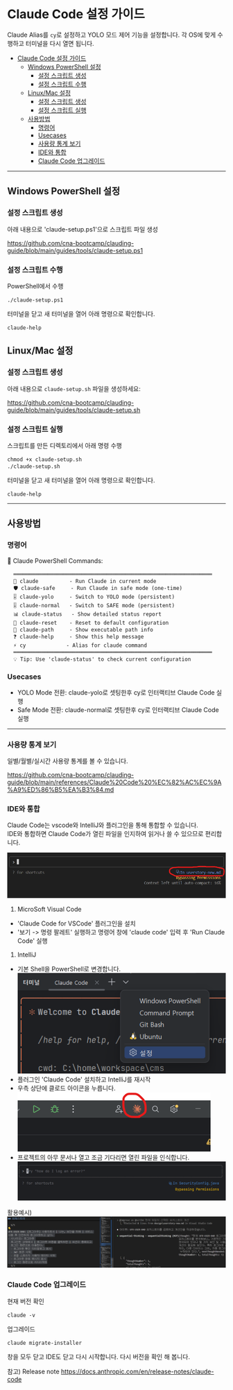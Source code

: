 # Claude Code 설정 가이드

Claude Alias를 `cy`로 설정하고 YOLO 모드 제어 기능을 설정합니다. 각 OS에 맞게 수행하고 터미널을 다시 열면 됩니다.

- [Claude Code 설정 가이드](#claude-code-설정-가이드)
  - [Windows PowerShell 설정](#windows-powershell-설정)
    - [설정 스크립트 생성](#설정-스크립트-생성)
    - [설정 스크립트 수행](#설정-스크립트-수행)
  - [Linux/Mac 설정](#linuxmac-설정)
    - [설정 스크립트 생성](#설정-스크립트-생성-1)
    - [설정 스크립트 실행](#설정-스크립트-실행)
  - [사용방법](#사용방법)
    - [명령어](#명령어)
    - [Usecases](#usecases)
    - [사용량 통계 보기](#사용량-통계-보기)
    - [IDE와 통합](#ide와-통합)
    - [Claude Code 업그레이드](#claude-code-업그레이드)

---

## Windows PowerShell 설정

### 설정 스크립트 생성
아래 내용으로 'claude-setup.ps1'으로 스크립트 파일 생성    

https://github.com/cna-bootcamp/clauding-guide/blob/main/guides/tools/claude-setup.ps1


### 설정 스크립트 수행
PowerShell에서 수행  
```
./claude-setup.ps1
```
터미널을 닫고 새 터미널을 열어 아래 명령으로 확인합니다. 
```
claude-help
```

## Linux/Mac 설정

### 설정 스크립트 생성

아래 내용으로 `claude-setup.sh` 파일을 생성하세요:

https://github.com/cna-bootcamp/clauding-guide/blob/main/guides/tools/claude-setup.sh


### 설정 스크립트 실행 
스크립트를 만든 디렉토리에서 아래 명령 수행
```
chmod +x claude-setup.sh
./claude-setup.sh
```

터미널을 닫고 새 터미널을 열어 아래 명령으로 확인합니다. 
```
claude-help
```

---

## 사용방법
### 명령어 
🎯 Claude PowerShell Commands:
```
  ════════════════════════════════════════════════════════════════  
  🚀 claude          - Run Claude in current mode  
  🛡️ claude-safe     - Run Claude in safe mode (one-time)  
  🎚️ claude-yolo     - Switch to YOLO mode (persistent)  
  🎚️ claude-normal   - Switch to SAFE mode (persistent)  
  📊 claude-status   - Show detailed status report   
  🔄 claude-reset    - Reset to default configuration
  📁 claude-path     - Show executable path info
  ❓ claude-help     - Show this help message
  ⚡ cy             - Alias for claude command
  ════════════════════════════════════════════════════════════════
  💡 Tip: Use 'claude-status' to check current configuration
```

### Usecases 
- YOLO Mode 전환: claude-yolo로 셋팅한후 cy로 인터랙티브 Claude Code 실행 
- Safe Mode 전환: claude-normal로 셋팅한후 cy로 인터랙티브 Claude Code 실행 



---

### 사용량 통계 보기 
일별/월별/실시간 사용량 통계를 볼 수 있습니다.  

https://github.com/cna-bootcamp/clauding-guide/blob/main/references/Claude%20Code%20%EC%82%AC%EC%9A%A9%ED%86%B5%EA%B3%84.md


### IDE와 통합  
Claude Code는 vscode와 IntelliJ와 플러그인을 통해 통합할 수 있습니다.  
IDE와 통합하면 Claude Code가 열린 파일을 인지하여 읽거나 쓸 수 있으므로 편리합니다.   

![](images/2025-07-27-00-44-11.png)  

1) MicroSoft Visual Code 
- 'Claude Code for VSCode' 플러그인을 설치 
- '보기 -> 명령 팔레트' 실행하고 명령어 창에 'claude code' 입력 후 'Run Claude Code' 실행  

1) IntelliJ 
- 기본 Shell을 PowerShell로 변경합니다.  
  ![](images/2025-07-27-01-15-02.png)  
- 플러그인 'Claude Code' 설치하고 IntelliJ를 재시작    
- 우측 상단에 클로드 아이콘을 누릅니다.    
  ![](images/2025-07-27-01-14-19.png)  
- 프로젝트의 아무 문서나 열고 조금 기다리면 열린 파일을 인식합니다.  
  ![](images/2025-07-27-01-16-07.png)  

활용예시)
![](images/2025-07-27-01-20-04.png)  


### Claude Code 업그레이드
현재 버전 확인 
```
claude -v 
```

업그레이드 
```
claude migrate-installer 
```

창을 모두 닫고 IDE도 닫고 다시 시작합니다. 
다시 버전을 확인 해 봅니다.  

참고) Release note
https://docs.anthropic.com/en/release-notes/claude-code

